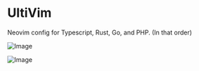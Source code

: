 # UltiVim

Neovim config for Typescript, Rust, Go, and PHP. (In that order)

![Image](https://github.com/user-attachments/assets/544304e3-584d-4e25-b06d-5c67922b49f7)

![Image](https://github.com/user-attachments/assets/c1d85274-9678-4ba3-bdd0-93a779ead0a0)
